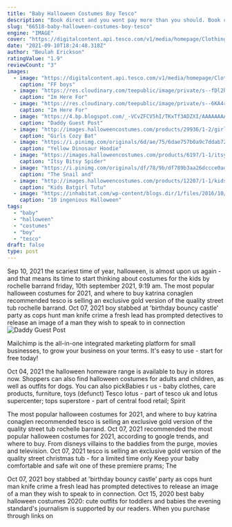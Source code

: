 ```yaml
---
title: "Baby Halloween Costumes Boy Tesco"
description: "Book direct and you wont pay more than you should. Book cheap flights at the official easyjet.Com site for our guaranteed best prices to 133 destinations."
slug: "66518-baby-halloween-costumes-boy-tesco"
engine: "IMAGE"
cover: "https://digitalcontent.api.tesco.com/v1/media/homepage/Clothing/Kids/Page/1910/1910-FF-Kids-Look1-3-girls-top.jpeg"
date: "2021-09-10T18:24:48.318Z"
author: "Beulah Erickson"
ratingValue: "1.9"
reviewCount: "3"
images:
  - image: "https://digitalcontent.api.tesco.com/v1/media/homepage/Clothing/Kids/Page/1910/1910-FF-Kids-Look1-3-girls-top.jpeg"
    caption: "FF boys"
  - image: "https://res.cloudinary.com/teepublic/image/private/s--fDl2hz5J--/t_Resized Artwork/c_fit,g_north_west,h_954,w_954/co_000000,e_outline:48/co_000000,e_outline:inner_fill:48/co_ffffff,e_outline:48/co_ffffff,e_outline:inner_fill:48/co_bbbbbb,e_outline:3:1000/c_lpad,g_center,h_327,w_327/g_north_west,l_upload:v1490882115:production:blanks:dwvfshnuawffombl173b,x_-470,y_-464/b_rgb:f2e7e8/c_limit,f_auto,h_630,q_90,w_630/v1599654350/production/designs/13854515_0.jpg"
    caption: "Im Here For"
  - image: "https://res.cloudinary.com/teepublic/image/private/s--6KA4r2me--/t_Resized Artwork/c_fit,g_north_west,h_954,w_954/co_000000,e_outline:48/co_000000,e_outline:inner_fill:48/co_ffffff,e_outline:48/co_ffffff,e_outline:inner_fill:48/co_bbbbbb,e_outline:3:1000/c_mpad,g_center,h_1260,w_1260/b_rgb:eeeeee/t_watermark_lock/c_limit,f_auto,h_630,q_90,w_630/v1599654350/production/designs/13854515_0.jpg"
    caption: "Im Here For"
  - image: "https://4.bp.blogspot.com/_-VCvZFCV5hI/TKxTf3ADZXI/AAAAAAAADYQ/b5IiVf44B5A/s1600/DSC03176.JPG"
    caption: "Daddy Guest Post"
  - image: "http://images.halloweencostumes.com/products/29936/1-2/girls-cozy-bat-costume.jpg"
    caption: "Girls Cozy Bat"
  - image: "https://i.pinimg.com/originals/6d/ae/75/6dae757b0a9c7ddab72bc3c28f10af07.jpg"
    caption: "Yellow Dinosaur Hoodie"
  - image: "https://images.halloweencostumes.com/products/6197/1-1/itsy-bitsy-spider-costume.jpg"
    caption: "Itsy Bitsy Spider"
  - image: "https://i.pinimg.com/originals/df/78/9b/df789b3aa26dccce0adff34d44ed2732.jpg"
    caption: "The Snail and"
  - image: "http://images.halloweencostumes.com/products/12207/1-1/kids-batgirl-tutu-costume.jpg"
    caption: "Kids Batgirl Tutu"
  - image: "https://inhabitat.com/wp-content/blogs.dir/1/files/2016/10/Tesco-Warrior-Princess.jpg"
    caption: "10 ingenious Halloween"
tags:
  - "baby"
  - "halloween"
  - "costumes"
  - "boy"
  - "tesco"
draft: false
type: post
---
```


Sep 10, 2021 the scariest time of year, halloween, is almost upon us again - and that means its time to start thinking about costumes for the kids by rochelle barrand friday, 10th september 2021, 9:19 am. The most popular halloween costumes for 2021, and where to buy katrina conaglen recommended tesco is selling an exclusive gold version of the quality street tub rochelle barrand. Oct 07, 2021 boy stabbed at 'birthday bouncy castle' party as cops hunt man knife crime a fresh lead has prompted detectives to release an image of a man they wish to speak to in connection
![Daddy Guest Post](https://4.bp.blogspot.com/_-VCvZFCV5hI/TKxTf3ADZXI/AAAAAAAADYQ/b5IiVf44B5A/s1600/DSC03176.JPG "Daddy Guest Post")

Mailchimp is the all-in-one integrated marketing platform for small businesses, to grow your business on your terms. It&#39;s easy to use - start for free today!
<!--inArticleAds-->

<!--galleryOne-->

Oct 04, 2021 the halloween homeware range is available to buy in stores now. Shoppers can also find halloween costumes for adults and children, as well as outfits for dogs. You can also pickBabies r us - baby clothes, care products, furniture, toys (defunct)  Tesco lotus - part of tesco uk and lotus supercenter; tops superstore - part of central food retail; Spirit
<!--inArticleAds-->

<!--galleryTwo-->

The most popular halloween costumes for 2021, and where to buy katrina conaglen recommended tesco is selling an exclusive gold version of the quality street tub rochelle barrand. Oct 07, 2021 recommended the most popular halloween costumes for 2021, according to google trends, and where to buy. From disneys villains to the baddies from the purge, movies and television. Oct 07, 2021 tesco is selling an exclusive gold version of the quality street christmas tub - for a limited time only  Keep your baby comfortable and safe wit one of these premiere prams; The
<!--galleryThree-->

Oct 07, 2021 boy stabbed at 'birthday bouncy castle' party as cops hunt man knife crime a fresh lead has prompted detectives to release an image of a man they wish to speak to in connection. Oct 15, 2020 best baby halloween costumes 2020: cute outfits for toddlers and babies the evening standard's journalism is supported by our readers. When you purchase through links on